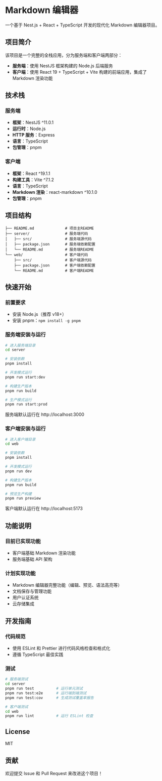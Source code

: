 # Markdown 编辑器

一个基于 Nest.js + React + TypeScript 开发的现代化 Markdown 编辑器项目。

## 项目简介

该项目是一个完整的全栈应用，分为服务端和客户端两部分：
- **服务端**：使用 NestJS 框架构建的 Node.js 后端服务
- **客户端**：使用 React 19 + TypeScript + Vite 构建的前端应用，集成了 Markdown 渲染功能

## 技术栈

### 服务端
- **框架**：NestJS ^11.0.1
- **运行时**：Node.js
- **HTTP 服务**：Express
- **语言**：TypeScript
- **包管理**：pnpm

### 客户端
- **框架**：React ^19.1.1
- **构建工具**：Vite ^7.1.2
- **语言**：TypeScript
- **Markdown 渲染**：react-markdown ^10.1.0
- **包管理**：pnpm

## 项目结构

```
├── README.md              # 项目主README
├── server/                # 服务端代码
│   ├── src/               # 服务端源代码
│   ├── package.json       # 服务端依赖配置
│   └── README.md          # 服务端README
└── web/                   # 客户端代码
    ├── src/               # 客户端源代码
    ├── package.json       # 客户端依赖配置
    └── README.md          # 客户端README
```

## 快速开始

### 前置要求
- 安装 Node.js（推荐 v18+）
- 安装 pnpm：`npm install -g pnpm`

### 服务端安装与运行

```bash
# 进入服务端目录
cd server

# 安装依赖
pnpm install

# 开发模式运行
pnpm run start:dev

# 构建生产版本
pnpm run build

# 生产模式运行
pnpm run start:prod
```

服务端默认运行在 http://localhost:3000

### 客户端安装与运行

```bash
# 进入客户端目录
cd web

# 安装依赖
pnpm install

# 开发模式运行
pnpm run dev

# 构建生产版本
pnpm run build

# 预览生产构建
pnpm run preview
```

客户端默认运行在 http://localhost:5173

## 功能说明

### 目前已实现功能
- 客户端基础 Markdown 渲染功能
- 服务端基础 API 架构

### 计划实现功能
- Markdown 编辑器完整功能（编辑、预览、语法高亮等）
- 文档保存与管理功能
- 用户认证系统
- 云存储集成

## 开发指南

### 代码规范
- 使用 ESLint 和 Prettier 进行代码风格检查和格式化
- 遵循 TypeScript 最佳实践

### 测试

```bash
# 服务端测试
cd server
pnpm run test          # 运行单元测试
pnpm run test:e2e      # 运行端到端测试
pnpm run test:cov      # 生成测试覆盖率报告

# 客户端测试
cd web
pnpm run lint          # 运行 ESLint 检查
```

## License

MIT

## 贡献

欢迎提交 Issue 和 Pull Request 来改进这个项目！
        